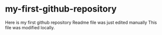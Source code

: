 # my-first-github-repository
Here is my first github repository
Readme file was just edited manually
This file was modified locally.
